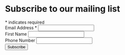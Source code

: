 <!--

Scripts:
- //downloads.mailchimp.com/js/signup-forms/popup/embed.js

Javascript:  require(["mojo/signup-forms/Loader"], function(L) { L.start({"baseUrl":"mc.us12.list-manage.com","uuid":"061933e842c04beafb3a09132","lid":"28785f917c"}) })

-->

Subscribe to our mailing list
==================

<!-- Begin MailChimp Signup Form -->
<div id="mc_embed_signup">
<form action="https://peepalfarm.us12.list-manage.com/subscribe/post?u=061933e842c04beafb3a09132&amp;id=28785f917c" method="post" id="mc-embedded-subscribe-form" name="mc-embedded-subscribe-form" class="validate" target="_blank" novalidate>
    <div id="mc_embed_signup_scroll">
	<div class="indicates-required"><span class="asterisk">*</span> indicates required</div>
<div class="mc-field-group">
	<label for="mce-EMAIL">Email Address  <span class="asterisk">*</span>
</label>
	<input type="email" value="" name="EMAIL" class="required email" id="mce-EMAIL">
</div>
<div class="mc-field-group">
	<label for="mce-FNAME">First Name </label>
	<input type="text" value="" name="FNAME" class="" id="mce-FNAME">
</div>
<div class="mc-field-group size1of2">
	<label for="mce-MMERGE3">Phone Number </label>
	<input type="text" name="MMERGE3" class="" value="" id="mce-MMERGE3">
</div>
	<div id="mce-responses" class="clear">
		<div class="response" id="mce-error-response" style="display:none"></div>
		<div class="response" id="mce-success-response" style="display:none"></div>
	</div>    <!-- real people should not fill this in and expect good things - do not remove this or risk form bot signups-->
    <div style="position: absolute; left: -5000px;" aria-hidden="true"><input type="text" name="b_061933e842c04beafb3a09132_28785f917c" tabindex="-1" value=""></div>
    <div class="clear"><input type="submit" value="Subscribe" name="subscribe" id="mc-embedded-subscribe" class="button"></div>
    </div>
</form>
</div>
<!--End mc_embed_signup-->
